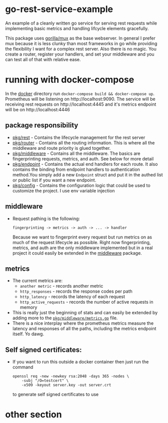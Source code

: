 # go-rest-service-example

An example of a cleanly written go service for serving rest requests while implementing basic metrics and handling lifcycle elements gracefully.

This package uses [gorilla/mux](https://github.com/gorilla/mux) as the base webserver. In general I prefer mux because it is less clunky than most frameworks in go while providing the flexibility I want for a complex rest server. Also there is no magic. You create a router, register your handlers, and set your middleware and you can test all of that with relative ease.

# running with docker-compose

In the [docker](./docker) directory run `docker-compose build && docker-compose up`. Prometheus will be listening on http://localhost:9090. The service will be receiving rest requests on http://localhost:4445 and it's metrics endpoint will be on http://localhost:4446

## package responsibility

-   [pkg/rest](./pkg/server/rest) - Contains the lifecycle management for the rest server
-   [pkg/router](./pkg/server/router) - Contains all the routing information. This is where all the middleware and route priority is glued together.
-   [pkg/middleware](./pkg/server/middleware) - Contains all the middleware. The basics are fingerprinting requests, metrics, and auth. See below for more detail
-   [pkg/endpoint](./pkg/server/endpoint) - Contains the actual end handlers for each route. It also contains the binding from endpoint handlers to authentication method.You simply add a new `Endpoint` struct and put it in the authed list or public list if you want a new endpoint.
-   [pkg/config](./pkg/server/config) - Contains the configuration logic that could be used to customize the project. I use env variable injection

## middleware

-   Request pathing is the following:
    ```
    fingerprinting -> metrics -> auth -> ... -> handler
    ```
    Because we want to fingerprint every request but run metrics on as much of the request lifecycle as possible. Right now fingerprinting, metrics, and auth are the only middleware implemented but in a real project it could easily be extended in the [middleware](./pkg/middleware) package.

## metrics

-   The current metrics are:
    -   `another metric` - records another metric
    -   `http_responses` - records the response codes per path
    -   `http_latency` - records the latency of each request
    -   `http_active_requests` - records the number of active requests in memory
-   This is really just the beginning of stats and can easily be extended by adding more to the [`pkg/middleware/metrics.go`](./pkg/middleware/metrics.go) file.
-   There is a nice interplay where the prometheus metrics measure the latency and responses of all the paths, including the metrics endpoint itself. Yo dawg.

## Self signed certificates:

-   If you want to run this outside a docker container then just run the command
    ```
    openssl req -new -newkey rsa:2048 -days 365 -nodes \
        -subj "/O=testcert" \
        -x509 -keyout server.key -out server.crt
    ```
    to generate self signed certificates to use

# other section
